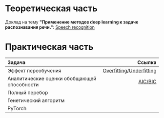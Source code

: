 Теоретическая часть  
====================
Доклад на тему **"Применение методов deep learning к задаче распознавания речи."**: 
 [Speech recognition](Презентация_Speech_recognition.pdf)


Практическая часть  
===================

| Задача                                            | Ссылка                                                        | 
|:--------------------------------------------------|--------------------------------------------------------------:| 
| Эффект переобучения                               |    [Overfitting/Underfitting](over_underfitting.ipynb)        |    
| Аналитические оценки обобщающей способности       |    [AIC/BIC](bic_aic.ipynb)                                   |      
| Полный перебор                                    |           |   
| Генетический алгоритм                             |           |     
| PyTorch                                           |           |    
